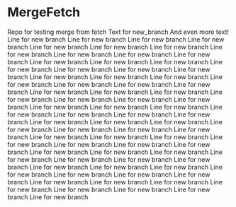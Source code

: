 # MergeFetch
Repo for testing merge from fetch
Text for new_branch
And even more text!
Line for new branch
Line for new branch
Line for new branch
Line for new branch
Line for new branch
Line for new branch
Line for new branch
Line for new branch
Line for new branch
Line for new branch
Line for new branch
Line for new branch
Line for new branch
Line for new branch
Line for new branch
Line for new branch
Line for new branch
Line for new branch
Line for new branch
Line for new branch
Line for new branch
Line for new branch
Line for new branch
Line for new branch
Line for new branch
Line for new branch
Line for new branch
Line for new branch
Line for new branch
Line for new branch
Line for new branch
Line for new branch
Line for new branch
Line for new branch
Line for new branch
Line for new branch
Line for new branch
Line for new branch
Line for new branch
Line for new branch
Line for new branch
Line for new branch
Line for new branch
Line for new branch
Line for new branch
Line for new branch
Line for new branch
Line for new branch
Line for new branch
Line for new branch
Line for new branch
Line for new branch
Line for new branch
Line for new branch
Line for new branch
Line for new branch
Line for new branch
Line for new branch
Line for new branch
Line for new branch
Line for new branch
Line for new branch
Line for new branch
Line for new branch
Line for new branch
Line for new branch
Line for new branch
Line for new branch
Line for new branch
Line for new branch
Line for new branch
Line for new branch
Line for new branch
Line for new branch
Line for new branch
